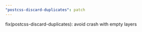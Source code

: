 ```yaml
---
"postcss-discard-duplicates": patch
---
```


fix(postcss-discard-duplicates): avoid crash with empty layers
